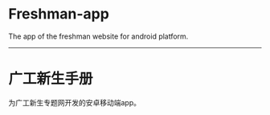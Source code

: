 Freshman-app
============

The app of the freshman website for android platform.

***

广工新生手册
============

为广工新生专题网开发的安卓移动端app。

